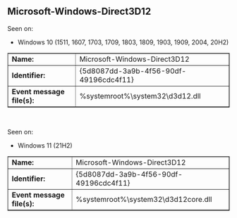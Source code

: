 ## Microsoft-Windows-Direct3D12

Seen on:
* Windows 10 (1511, 1607, 1703, 1709, 1803, 1809, 1903, 1909, 2004, 20H2)

<table border="1" class="docutils">
  <tbody>
    <tr>
      <td><b>Name:</b></td>
      <td>Microsoft-Windows-Direct3D12</td>
    </tr>
    <tr>
      <td><b>Identifier:</b></td>
      <td>{5d8087dd-3a9b-4f56-90df-49196cdc4f11}</td>
    </tr>
    <tr>
      <td><b>Event message file(s):</b></td>
      <td>%systemroot%\system32\d3d12.dll</td>
    </tr>
  </tbody>
</table>

&nbsp;

Seen on:
* Windows 11 (21H2)

<table border="1" class="docutils">
  <tbody>
    <tr>
      <td><b>Name:</b></td>
      <td>Microsoft-Windows-Direct3D12</td>
    </tr>
    <tr>
      <td><b>Identifier:</b></td>
      <td>{5d8087dd-3a9b-4f56-90df-49196cdc4f11}</td>
    </tr>
    <tr>
      <td><b>Event message file(s):</b></td>
      <td>%systemroot%\system32\d3d12core.dll</td>
    </tr>
  </tbody>
</table>

&nbsp;

